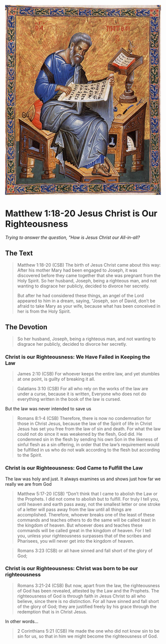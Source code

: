 <img class="intro-right" src="art-matthew.jpg">

# Matthew 1:18-20 Jesus Christ is Our Righteousness

*Trying to answer the question, "How is Jesus Christ our All-in-all?*

## The Text

>Matthew 1:18-20 (CSB) The birth of Jesus Christ came about this way: After his mother Mary had been engaged to Joseph, it was discovered before they came together that she was pregnant from the Holy Spirit. So her husband, Joseph, being a righteous man, and not wanting to disgrace her publicly, decided to divorce her secretly.
>
>But after he had considered these things, an angel of the Lord appeared to him in a dream, saying, “Joseph, son of David, don’t be afraid to take Mary as your wife, because what has been conceived in her is from the Holy Spirit.

## The Devotion

>So her husband, Joseph, being a righteous man, and not wanting to disgrace her publicly, decided to divorce her secretly.

### Christ is our Righteousness: We Have Failed in Keeping the Law

>James 2:10 (CSB) For whoever keeps the entire law, and yet stumbles at one point, is guilty of breaking it all.

>Galatians 3:10 (CSB) For all who rely on the works of the law are under a curse, because it is written, Everyone who does not do everything written in the book of the law is cursed.

But the law was never intended to save us

>Romans 8:1-4 (CSB) Therefore, there is now no condemnation for those in Christ Jesus, because the law of the Spirit of life in Christ Jesus has set you free from the law of sin and death. For what the law could not do since it was weakened by the flesh, God did. He condemned sin in the flesh by sending his own Son in the likeness of sinful flesh as a sin offering, in order that the law’s requirement would be fulfilled in us who do not walk according to the flesh but according to the Spirit.

### Christ is our Righteousness: God Came to Fulfill the Law

The law was holy and just. It always examines us and shows just how far we really we are from God

>Matthew 5:17-20 (CSB) “Don’t think that I came to abolish the Law or the Prophets. I did not come to abolish but to fulfill. For truly I tell you, until heaven and earth pass away, not the smallest letter or one stroke of a letter will pass away from the law until all things are accomplished. Therefore, whoever breaks one of the least of these commands and teaches others to do the same will be called least in the kingdom of heaven. But whoever does and teaches these commands will be called great in the kingdom of heaven. For I tell you, unless your righteousness surpasses that of the scribes and Pharisees, you will never get into the kingdom of heaven.

>Romans 3:23 (CSB) or all have sinned and fall short of the glory of God;

### Christ is our Righteousness: Christ was born to be our righteousness

>Romans 3:21-24 (CSB) But now, apart from the law, the righteousness of God has been revealed, attested by the Law and the Prophets. The righteousness of God is through faith in Jesus Christ to all who believe, since there is no distinction. For all have sinned and fall short of the glory of God; they are justified freely by his grace through the redemption that is in Christ Jesus.

In other words...

>2 Corinthians 5:21 (CSB) He made the one who did not know sin to be sin for us, so that in him we might become the righteousness of God.
